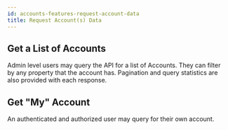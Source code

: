 ```yaml
---
id: accounts-features-request-account-data
title: Request Account(s) Data
---
```


## Get a List of Accounts

Admin level users may query the API for a list of Accounts. They can filter by any property that the account has. Pagination and query statistics are also provided with each response.

## Get "My" Account

An authenticated and authorized user may query for their own account.
